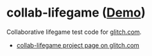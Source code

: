 collab-lifegame ([Demo](https://collab-lifegame.glitch.me/))
======================
Collaborative lifegame test code for [glitch.com](https://glitch.com/).

- [collab-lifegame project page on glitch.com](https://glitch.com/edit/#!/collab-lifegame)
